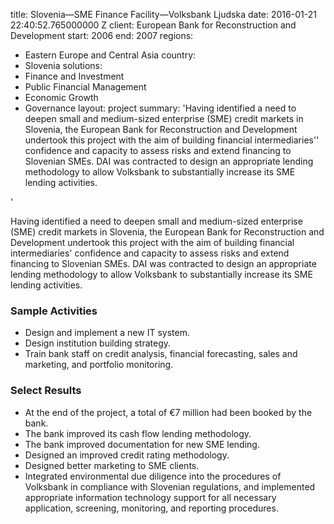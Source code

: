 
title: Slovenia—SME Finance Facility—Volksbank Ljudska
date: 2016-01-21 22:40:52.765000000 Z
client: European Bank for Reconstruction and Development
start: 2006
end: 2007
regions:
- Eastern Europe and Central Asia
country:
- Slovenia
solutions:
- Finance and Investment
- Public Financial Management
- Economic Growth
- Governance
layout: project
summary: 'Having identified a need to deepen small and medium-sized enterprise (SME)
  credit markets in Slovenia, the European Bank for Reconstruction and Development
  undertook this project with the aim of building financial intermediaries'' confidence
  and capacity to assess risks and extend financing to Slovenian SMEs. DAI was contracted
  to design an appropriate lending methodology to allow Volksbank to substantially
  increase its SME lending activities.

'


Having identified a need to deepen small and medium-sized enterprise (SME) credit markets in Slovenia, the European Bank for Reconstruction and Development undertook this project with the aim of building financial intermediaries' confidence and capacity to assess risks and extend financing to Slovenian SMEs. DAI was contracted to design an appropriate lending methodology to allow Volksbank to substantially increase its SME lending activities.

###  Sample Activities

* Design and implement a new IT system.
* Design institution building strategy.
* Train bank staff on credit analysis, financial forecasting, sales and marketing, and portfolio monitoring.

###  Select Results

* At the end of the project, a total of €7 million had been booked by the bank.
* The bank improved its cash flow lending methodology.
* The bank improved documentation for new SME lending.
* Designed an improved credit rating methodology.
* Designed better marketing to SME clients.
* Integrated environmental due diligence into the procedures of Volksbank in compliance with Slovenian regulations, and implemented appropriate information technology support for all necessary application, screening, monitoring, and reporting procedures.
